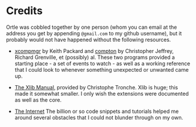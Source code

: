 # Credits
Ortle was cobbled together by one person (whom you can email at the address you
get by appending `@gmail.com` to my github username), but it probably would not
have happened without the following resources.

* [xcompmgr](http://cgit.freedesktop.org/xorg/app/xcompmgr/) by Keith Packard
and [compton](https://github.com/chjj/compton) by Christopher Jeffrey, Richard
Grenville, et (possibly) al.
These two programs provided a starting place - a set of events to watch - as
well as a working reference that I could look to whenever something unexpected
or unwanted came up.

* [The Xlib Manual](http://tronche.com/gui/x/xlib/), provided by Christophe
Tronche.
Xlib is huge; this made it somewhat smaller.  I only wish the extensions were
documented as well as the core.

* [The Internet](https://duckduckgo.com/)
The billion or so code snippets and tutorials helped me around several
obstacles that I could not blunder through on my own.
